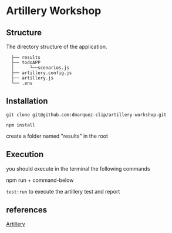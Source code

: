 # Artillery Workshop

## Structure

The directory structure of the application.

```
  ├── results
  ├── todoAPP
  │      └──scenarios.js
  ├── artillery.config.js
  ├── artillery.js
  └── .env
  ```

## Installation

``git clone git@github.com:dmarquez-clip/artillery-workshop.git``

``npm install``

create a folder named "results" in the root

## Execution

you should execute in the terminal the following commands

npm run + command-below

``test:run`` to execute the artillery test and report

## references

[Artillery](https://artillery.io/)
